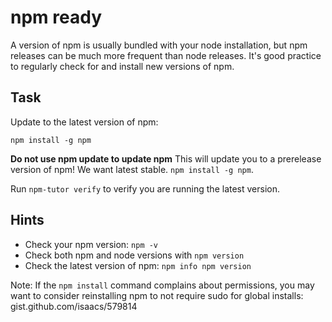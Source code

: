 # npm ready

A version of npm is usually bundled with your node installation, but npm
releases can be much more frequent than node releases. It's good
practice to regularly check for and install new versions of npm.

## Task

Update to the latest version of npm:

```
npm install -g npm
```

**Do not use npm update to update npm**
This will update you to a prerelease version of npm! We want latest
stable. `npm install -g npm`.

Run `npm-tutor verify` to verify you are running the latest version.

## Hints

* Check your npm version: `npm -v`
* Check both npm and node versions with `npm version`
* Check the latest version of npm: `npm info npm version`

Note: If the `npm install` command complains about permissions, you may
want to consider reinstalling npm to not require sudo for global
installs: gist.github.com/isaacs/579814
